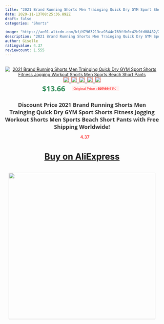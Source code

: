 ```yaml
---
title: "2021 Brand Running Shorts Men Trainging Quick Dry GYM Sport Shorts Fitness Jogging Workout Shorts Men Sports Beach Short Pants"
date: 2020-11-13T08:25:36.892Z
draft: false
categories: "Shorts"

image: "https://ae01.alicdn.com/kf/H7963213ca9344e769ffb0c42b9fd08482/2021-Brand-Running-Shorts-Men-Trainging-Quick-Dry-GYM-Sport-Shorts-Fitness-Jogging-Workout-Shorts-Men.jpg"
description: "2021 Brand Running Shorts Men Trainging Quick Dry GYM Sport Shorts Fitness Jogging Workout Shorts Men Sports Beach Short Pants"
author: Giselle
ratingvalue: 4.37
reviewcount: 1.555
---
```

<br>
<div style="text-align: center;">
<a href="https://s.click.aliexpress.com/e/_99HnkZ" target="_blank" rel="nofollow noopener noreferrer"><img alt="2021 Brand Running Shorts Men Trainging Quick Dry GYM Sport Shorts Fitness Jogging Workout Shorts Men Sports Beach Short Pants" class="magnifier-image" src="https://ae01.alicdn.com/kf/H7963213ca9344e769ffb0c42b9fd08482/2021-Brand-Running-Shorts-Men-Trainging-Quick-Dry-GYM-Sport-Shorts-Fitness-Jogging-Workout-Shorts-Men.jpg_640x640.jpg">
<br>
<img style="border:1px solid salmon" src="https://ae01.alicdn.com/kf/H7963213ca9344e769ffb0c42b9fd08482/2021-Brand-Running-Shorts-Men-Trainging-Quick-Dry-GYM-Sport-Shorts-Fitness-Jogging-Workout-Shorts-Men.jpg_120x120.jpg">&nbsp;&nbsp;<img style="border:1px solid salmon" src="https://ae01.alicdn.com/kf/H249862ef605a44c6a649cb4744ace4beI/2021-Brand-Running-Shorts-Men-Trainging-Quick-Dry-GYM-Sport-Shorts-Fitness-Jogging-Workout-Shorts-Men.jpg_120x120.jpg">&nbsp;&nbsp;<img style="border:1px solid salmon" src="https://ae01.alicdn.com/kf/H25721876fa924135bbdef729ff418d17Z/2021-Brand-Running-Shorts-Men-Trainging-Quick-Dry-GYM-Sport-Shorts-Fitness-Jogging-Workout-Shorts-Men.jpg_120x120.jpg">&nbsp;&nbsp;<img style="border:1px solid salmon" src="https://ae01.alicdn.com/kf/Hb7ad92f255434987bfe1bf6118f202adi/2021-Brand-Running-Shorts-Men-Trainging-Quick-Dry-GYM-Sport-Shorts-Fitness-Jogging-Workout-Shorts-Men.jpg_120x120.jpg">&nbsp;&nbsp;<img style="border:1px solid salmon" src="https://ae01.alicdn.com/kf/Ha66cd58316c443358be2e4054306a552R/2021-Brand-Running-Shorts-Men-Trainging-Quick-Dry-GYM-Sport-Shorts-Fitness-Jogging-Workout-Shorts-Men.jpg_120x120.jpg"></a></div><br0>
<div style="text-align: center;"><span style="background-color: white; border: 0px; box-sizing: border-box; color: seagreen; display: inline-block; font-family: &quot;open sans&quot; , &quot;arial&quot; , &quot;helvetica&quot; , sans-serif , &quot;heiti&quot;; font-size: 24px; font-stretch: inherit; font-weight: 700; line-height: inherit; margin: 0px 10px 0px 0px; padding: 0px; vertical-align: middle;">$13.66 </span>
<span style="background: rgb(255 , 241 , 241); border-radius: 3px; border: 0px; box-sizing: border-box; color: #ff4747; display: inline-block; font-family: inherit; font-size: 12px; font-stretch: inherit; font-style: inherit; font-variant: inherit; font-weight: 600; line-height: inherit; margin: 0px; padding: 2px 5px; transform: scale(0.9); vertical-align: middle;">Original Price : <b style="text-decoration: line-through;">$27.88 </b> 51%&nbsp;&nbsp;</span></div>
<h1 style="color: #333333; display: inline-block; font-family: &quot;open sans&quot; , &quot;arial&quot; , &quot;helvetica&quot; , sans-serif , &quot;heiti&quot;; font-size: 18px; font-stretch: inherit; font-weight: 700; text-align: center;">Discount Price 2021 Brand Running Shorts Men Trainging Quick Dry GYM Sport Shorts Fitness Jogging Workout Shorts Men Sports Beach Short Pants with Free Shipping Worldwide!</h1>
<div style="color: #ff4747; text-align: center;">
<img src="https://4.bp.blogspot.com/-M0ZcTcb-5uY/XleCXlxnR4I/AAAAAAAAAEc/OrjgMkXV1oMQFaCRZj5HQwOCBcu3w1FegCPcBGAYYCw/s1600/star.png" style="height: 15px;">&nbsp;<b>4.37</b></div>
<div class="button_cont" align="center"><a class="buynow_a" href="https://s.click.aliexpress.com/e/_99HnkZ" target="_blank" rel="nofollow noopener noreferrer"><H1>Buy on AliExpress</H1></a></div><br>
<div class="separator" style="clear: both; text-align: center;">
<img src="https://lh3.googleusercontent.com/-pTy5HemUv9M/XlePHvY0dAI/AAAAAAAAAE4/0nX5iRUoIWY8eMW9Dpxeirr157OZliDIgCLcBGAsYHQ/s1600/badge.gif" width="480">
</div>
